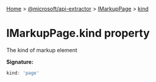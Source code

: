 [Home](./index) &gt; [@microsoft/api-extractor](./api-extractor.md) &gt; [IMarkupPage](./api-extractor.imarkuppage.md) &gt; [kind](./api-extractor.imarkuppage.kind.md)

# IMarkupPage.kind property

The kind of markup element

**Signature:**
```javascript
kind: 'page'
```
